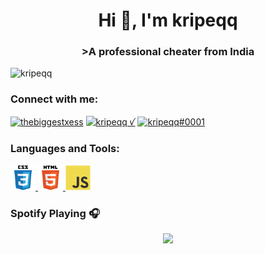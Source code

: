 <h1 align="center">Hi 👋, I'm kripeqq</h1>
<h3 align="center">>A professional cheater from India</h3>

<p align="left"> <img src="https://komarev.com/ghpvc/?username=kripeqq&label=Profile%20views&color=0e75b6&style=flat" alt="kripeqq" /> </p>

<h3 align="left">Connect with me:</h3>
<p align="left">
<a href="https://instagram.com/thebiggestxess" target="blank"><img align="center" src="https://raw.githubusercontent.com/rahuldkjain/github-profile-readme-generator/master/src/images/icons/Social/instagram.svg" alt="thebiggestxess" height="30" width="40" /></a>
<a href="https://www.youtube.com/c/kripeqq ꪜ" target="blank"><img align="center" src="https://raw.githubusercontent.com/rahuldkjain/github-profile-readme-generator/master/src/images/icons/Social/youtube.svg" alt="kripeqq ꪜ" height="30" width="40" /></a>
<a href="https://discord.gg/kripeqq#0001" target="blank"><img align="center" src="https://raw.githubusercontent.com/rahuldkjain/github-profile-readme-generator/master/src/images/icons/Social/discord.svg" alt="kripeqq#0001" height="30" width="40" /></a>
</p>

<h3 align="left">Languages and Tools:</h3>
<p align="left"> <a href="https://www.w3schools.com/css/" target="_blank" rel="noreferrer"> <img src="https://raw.githubusercontent.com/devicons/devicon/master/icons/css3/css3-original-wordmark.svg" alt="css3" width="40" height="40"/> </a> <a href="https://www.w3.org/html/" target="_blank" rel="noreferrer"> <img src="https://raw.githubusercontent.com/devicons/devicon/master/icons/html5/html5-original-wordmark.svg" alt="html5" width="40" height="40"/> </a> <a href="https://developer.mozilla.org/en-US/docs/Web/JavaScript" target="_blank" rel="noreferrer"> <img src="https://raw.githubusercontent.com/devicons/devicon/master/icons/javascript/javascript-original.svg" alt="javascript" width="40" height="40"/> </a> </p>


### Spotify Playing 🎧
<p align="center">
  <a href="https://open.spotify.com/user/21afrjs2wmlgqtquxuds24kry">
    <img src="https://spotify-github-profile.vercel.app/api/view?uid=21afrjs2wmlgqtquxuds24kry&cover_image=true&theme=default&bar_color=b9f0b7)](https://github.com/kittinan/spotify-github-profile">
